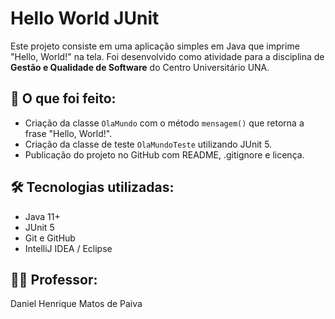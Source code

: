 # Hello World JUnit

Este projeto consiste em uma aplicação simples em Java que imprime "Hello, World!" na tela. Foi desenvolvido como atividade para a disciplina de **Gestão e Qualidade de Software** do Centro Universitário UNA.

## 📌 O que foi feito:
- Criação da classe `OlaMundo` com o método `mensagem()` que retorna a frase "Hello, World!".
- Criação da classe de teste `OlaMundoTeste` utilizando JUnit 5.
- Publicação do projeto no GitHub com README, .gitignore e licença.

## 🛠️ Tecnologias utilizadas:
- Java 11+
- JUnit 5
- Git e GitHub
- IntelliJ IDEA / Eclipse

## 👨‍🏫 Professor:
Daniel Henrique Matos de Paiva
